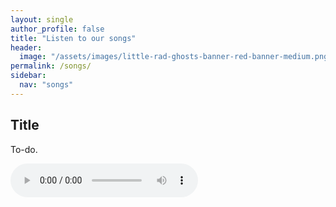 ```yaml
---
layout: single
author_profile: false
title: "Listen to our songs"
header:
  image: "/assets/images/little-rad-ghosts-banner-red-banner-medium.png"
permalink: /songs/
sidebar:
  nav: "songs"
---
```


## Title

To-do.

<audio controls>  
  <source src="Bleak.mp3" type="audio/mpeg">
Your browser does not support the audio element.
</audio> 
